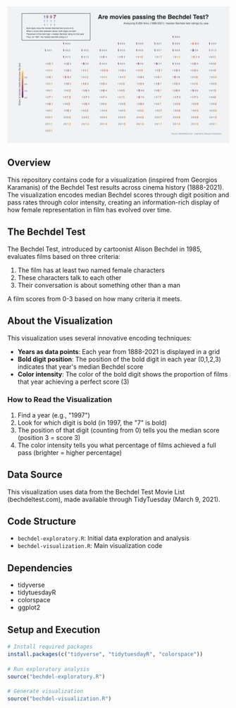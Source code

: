  

![Bechdel Test Visualization](bechdel-test.png)

## Overview

This repository contains code for a visualization (inspired from Georgios Karamanis) of the Bechdel Test  results across cinema history (1888-2021). 
The visualization encodes median Bechdel scores through digit position and pass rates through color intensity, creating an information-rich display of how female representation in film has evolved over time.

## The Bechdel Test

The Bechdel Test, introduced by cartoonist Alison Bechdel in 1985, evaluates films based on three criteria:
1. The film has at least two named female characters
2. These characters talk to each other
3. Their conversation is about something other than a man

A film scores from 0-3 based on how many criteria it meets.

## About the Visualization

This visualization uses several innovative encoding techniques:
- **Years as data points**: Each year from 1888-2021 is displayed in a grid
- **Bold digit position**: The position of the bold digit in each year (0,1,2,3) indicates that year's median Bechdel score
- **Color intensity**: The color of the bold digit shows the proportion of films that year achieving a perfect score (3)

### How to Read the Visualization
1. Find a year (e.g., "1997")
2. Look for which digit is bold (in 1997, the "7" is bold)
3. The position of that digit (counting from 0) tells you the median score (position 3 = score 3)
4. The color intensity tells you what percentage of films achieved a full pass (brighter = higher percentage)

## Data Source

This visualization uses data from the Bechdel Test Movie List (bechdeltest.com), made available through TidyTuesday (March 9, 2021).

## Code Structure

- `bechdel-exploratory.R`: Initial data exploration and analysis
- `bechdel-visualization.R`: Main visualization code


## Dependencies

- tidyverse
- tidytuesdayR
- colorspace
- ggplot2

## Setup and Execution

```r
# Install required packages
install.packages(c("tidyverse", "tidytuesdayR", "colorspace"))

# Run exploratory analysis
source("bechdel-exploratory.R")

# Generate visualization
source("bechdel-visualization.R")
```
